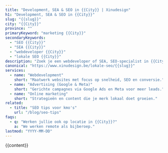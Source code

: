 ```yaml
---
title: "Development, SEA & SEO in {{City}} | Xinudesign"
h1: "Development, SEA & SEO in {{City}}"
slug: "{{slug}}"
city: "{{City}}"
province: ""
primaryKeyword: "marketing {{City}}"
secondaryKeywords:
  - "SEO {{City}}"
  - "SEA {{City}}"
  - "webdeveloper {{City}}"
  - "lokale SEO {{City}}"
description: "Zoek je een webdeveloper of SEA, SEO‑specialist in {{City}}? Xinudesign helpt kmo’s met snelle, vindbare websites, AI‑marketing en lokale SEO."
canonical: "https://www.xinudesign.be/lokale-seo/{{slug}}"
services:
  - name: "Webdevelopment"
    short: "Maatwerk websites met focus op snelheid, SEO en conversie."
  - name: "Advertising (Google & Meta)"
    short: "Gerichte campagnes via Google Ads en Meta voor meer leads."
  - name: "Online marketing"
    short: "Strategieën en content die je merk lokaal doet groeien."
related:
  - title: "SEO tips voor kmo's"
    url: "/blog/seo-tips"
faqs:
  - q: "Werken jullie ook op locatie in {{City}}?"
    a: "We werken remote als bijberoep."
lastmod: "YYYY-MM-DD"
---
```


{{content}}
